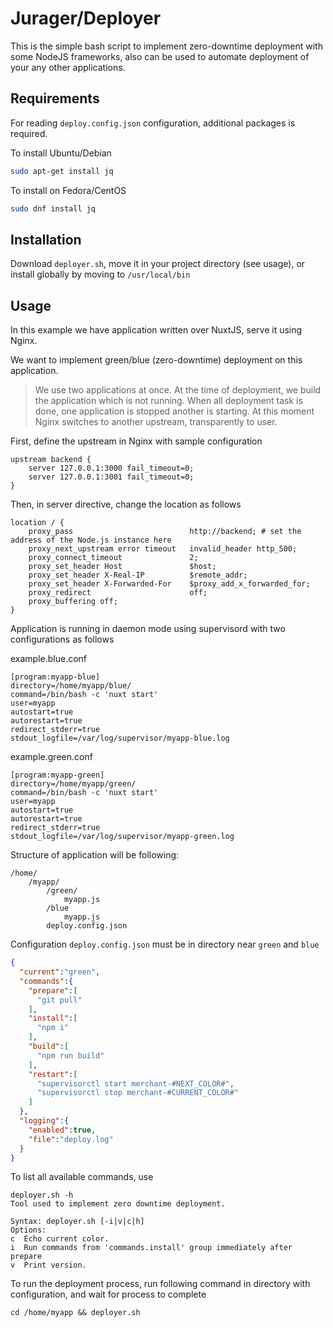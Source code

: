 # Jurager/Deployer #

This is the simple bash script to implement zero-downtime deployment with some NodeJS frameworks, also can be used to automate deployment of your any other applications.

## Requirements ##

For reading `deploy.config.json` configuration, additional packages is required.

To install Ubuntu/Debian

```sh
sudo apt-get install jq
```

To install on Fedora/CentOS

```sh
sudo dnf install jq
```

## Installation ##

Download `deployer.sh`, move it in your project directory (see usage), or install globally by moving to `/usr/local/bin`

## Usage ##

In this example we have application written over NuxtJS, serve it using Nginx.

We want to implement green/blue (zero-downtime) deployment on this application.

> We use two applications at once. At the time of deployment, we build the application which is not running. When all deployment task is done, one application is stopped another is starting. At this moment Nginx  switches to another upstream, transparently to user.

First, define the upstream in Nginx with sample configuration

```
upstream backend {
    server 127.0.0.1:3000 fail_timeout=0;
    server 127.0.0.1:3001 fail_timeout=0;
}
```

Then, in server directive, change the location as follows
```
location / {
    proxy_pass                          http://backend; # set the address of the Node.js instance here
    proxy_next_upstream error timeout   invalid_header http_500;
    proxy_connect_timeout               2;
    proxy_set_header Host               $host;
    proxy_set_header X-Real-IP          $remote_addr;
    proxy_set_header X-Forwarded-For    $proxy_add_x_forwarded_for;
    proxy_redirect                      off;
    proxy_buffering off;
}
```
Application is running in daemon mode using supervisord with two configurations as follows

example.blue.conf
```
[program:myapp-blue]
directory=/home/myapp/blue/
command=/bin/bash -c 'nuxt start'
user=myapp
autostart=true
autorestart=true
redirect_stderr=true
stdout_logfile=/var/log/supervisor/myapp-blue.log
```

example.green.conf
```
[program:myapp-green]
directory=/home/myapp/green/
command=/bin/bash -c 'nuxt start'
user=myapp
autostart=true
autorestart=true
redirect_stderr=true
stdout_logfile=/var/log/supervisor/myapp-green.log
```

Structure of application will be following:
```
/home/
    /myapp/
        /green/
            myapp.js
        /blue
            myapp.js
        deploy.config.json
``` 

Configuration `deploy.config.json` must be in directory near `green` and `blue`

```json
{
  "current":"green",
  "commands":{
    "prepare":[
      "git pull"
    ],
    "install":[
      "npm i"
    ],
    "build":[
      "npm run build"
    ],
    "restart":[
      "supervisorctl start merchant-#NEXT_COLOR#",
      "supervisorctl stop merchant-#CURRENT_COLOR#"
    ]
  },
  "logging":{
    "enabled":true,
    "file":"deploy.log"
  }
}
```

To list all available commands, use

```shell
deployer.sh -h
Tool used to implement zero downtime deployment.

Syntax: deployer.sh [-i|v|c|h]
Options:
c  Echo current color.
i  Run commands from 'commands.install' group immediately after prepare
v  Print version.
```

To run the deployment process, run following command in directory with configuration, and wait for process to complete

```shell
cd /home/myapp && deployer.sh
```

